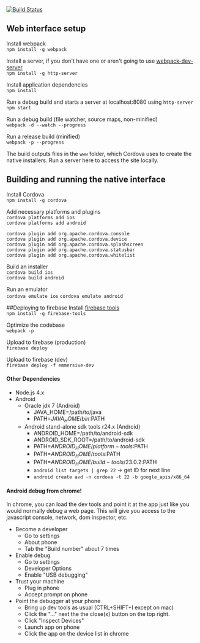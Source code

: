 [![Build Status](https://semaphoreci.com/api/v1/projects/cae233af-d75e-4ed0-ae50-5c2b95957111/704855/badge.svg)](https://semaphoreci.com/bruceio/client)

## Web interface setup
Install webpack  
`npm install -g webpack`  

Install a server, if you don't have one or aren't going to use [webpack-dev-server](https://webpack.github.io/docs/webpack-dev-server.html)  
`npm install -g http-server`  

Install application dependencies  
`npm install`

Run a debug build and starts a server at localhost:8080 using `http-server`  
`npm start`  

Run a debug build (file watcher, source maps, non-minified)  
`webpack -d --watch --progress`

Run a release build (minified)  
`webpack -p --progress`

The build outputs files in the `www` folder, which Cordova uses to create the native installers. Run a server here to access the site locally. 

## Building and running the native interface
Install Cordova  
`npm install -g cordova`  

Add necessary platforms and plugins  
`cordova platforms add ios`  
`cordova platforms add android`  

`cordova plugin add org.apache.cordova.console`  
`cordova plugin add org.apache.cordova.device`  
`cordova plugin add org.apache.cordova.splashscreen`  
`cordova plugin add org.apache.cordova.statusbar`  
`cordova plugin add org.apache.cordova.whitelist`  

Build an installer  
`cordova build ios`  
`cordova build android`  

Run an emulator  
`cordova emulate ios`
`cordova emulate android`

##Deploying to firebase
Install [firebase tools](https://www.firebase.com/docs/hosting/quickstart.html)  
`npm install -g firebase-tools`

Optimize the codebase  
`webpack -p`

Upload to firebase (production)  
`firebase deploy`

Upload to firebase (dev)  
`firebase deploy -f emmersive-dev`

#### Other Dependencies
* Node.js 4.x
* Android
  * Oracle jdk 7 (Android)
    * JAVA_HOME=/path/to/java
    * PATH=$JAVA_HOME/bin:$PATH
  * Android stand-alone sdk tools r24.x (Android)
    * ANDROID_HOME=/path/to/android-sdk
    * ANDROID_SDK_ROOT=/path/to/android-sdk
    * PATH=$ANDROID_HOME/platform-tools:$PATH
    * PATH=$ANDROID_HOME/tools:$PATH
    * PATH=$ANDROID_HOME/build-tools/23.0.2:$PATH
    * `android list targets | grep 22` -> get ID for next line
    * `android create avd -n cordova -t 22 -b google_apis/x86_64`

#### Android debug from chrome!
In chrome, you can load the dev tools and point it at the app just like you
would normally debug a web page. This will give you access to the javascript
console, network, dom inspector, etc.

* Become a developer
  * Go to settings
  * About phone
  * Tab the "Build number" about 7 times
* Enable debug
  * Go to settings
  * Developer Options
  * Enable "USB debugging"
* Trust your machine
  * Plug in phone
  * Accept prompt on phone
* Point the debugger at your phone
  * Bring up dev tools as usual (CTRL+SHIFT+I except on mac)
  * Click the "..." next the the close(x) button on the top right.
  * Click "Inspect Devices"
  * Launch app on phone
  * Click the app on the device list in chrome
